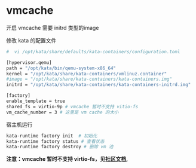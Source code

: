 # vmcache 

开启 vmcache 需要 initrd 类型的image

修改 kata 的配置文件

```bash
#  vi /opt/kata/share/defaults/kata-containers/configuration.toml

[hypervisor.qemu]
path = "/opt/kata/bin/qemu-system-x86_64"
kernel = "/opt/kata/share/kata-containers/vmlinuz.container"
#image = "/opt/kata/share/kata-containers/kata-containers.img"
initrd = "/opt/kata/share/kata-containers/kata-containers-initrd.img"

[factory]
enable_template = true
shared_fs = virtio-9p # vmcache 暂时不支持 vitio-fs
vm_cache_number = 3 # 这里是 vm cache 的大小
```

宿主机运行
```bash
kata-runtime factory init  # 初始化
kata-runtime factory status # 查看状态
kata-runtime factory destroy # 删除 vm 池
```

**注意：vmcache 暂时不支持 virtio-fs，见[社区文档](https://github.com/kata-containers/kata-containers/blob/main/docs/how-to/what-is-vm-templating-and-how-do-I-use-it.md),**

